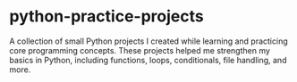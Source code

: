 # python-practice-projects
A collection of small Python projects I created while learning and practicing core programming concepts. These projects helped me strengthen my basics in Python, including functions, loops, conditionals, file handling, and more.
